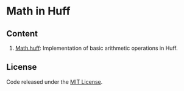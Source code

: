 # Math in Huff

## Content

1. [Math.huff](/src/Math.huff): Implementation of basic arithmetic operations in Huff.

## License

Code released under the [MIT License](/LICENSE).
